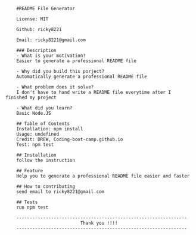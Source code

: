 
        #README File Generator

        License: MIT

        Github: ricky8221

        Email: ricky8221@gmail.com

        ### Description
        - What is your motivation?
        Easier to generate a professional README file

        - Why did you build this porject?
        Automatically generate a professional README file

        - What problem does it solve?
        I don't have to hand write a README file everytime after I finished my project

        - What did you learn?
        Basic Node.JS

        ## Table of Contents
        Installation: npm install
        Usage: undefined
        Credit: DREW, Coding-boot-camp.github.io
        Test: npm test

        ## Installation 
        follow the instruction

        ## Feature
        Help you to generate a professional README file easier and faster

        ## How to contributing
        send email to ricky8221@gmail.com

        ## Tests
        run npm test

        ----------------------------------------------------------------
                                Thank you !!!!
        ----------------------------------------------------------------


    